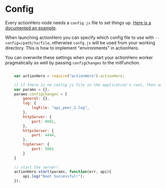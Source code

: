 # Config

Every actionHero node needs a `config.js` file to set things up.  [Here is a documented an example](https://github.com/evantahler/actionHero/blob/master/config.js).

When launching actionHero you can specify which config file to use with `--config=/path/to/file`, otherwise `confg.js` will be used from your working directory.  This is how to implement "environments" in actionHero.

You can overwrite these settings when you start your actionHero worker pragmatically as well by passing `configChanges` to the initFunction.   

```javascript

	var actionHero = require("actionHero").actionHero;

	// if there is no config.js file in the application's root, then actionHero will load in a collection of default params.  You can overwrite them with params.configChanges
	var params = {};
	params.configChanges = {
		general: {},
		log: {
			logFile: "api_peer_2.log",
		},
		httpServer: {
			port: 8081,
		},
		httpsServer: {
			port: 4444,
		},
		tcpServer: {
			port: 5001
		}
	}
	
	// start the server!
	actionHero.start(params, function(err, api){
		api.log("Boot Successful!");
	});

```
